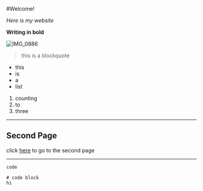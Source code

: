 #Welcome!

*Here is my website*

**Writing in bold**

![IMG_0886](https://user-images.githubusercontent.com/97629354/149234514-056df91b-28ee-4c62-a031-8b8d434e8c64.JPG)

> this is a blockquote

* this
* is
* a
* list

1. counting
2. to
3. three

---

## Second Page

click [here](https://trishatong.github.io/cse15l-lab-reports/secondfile.html) to go to the second page

---

`code`

```
# code block
hi
```
